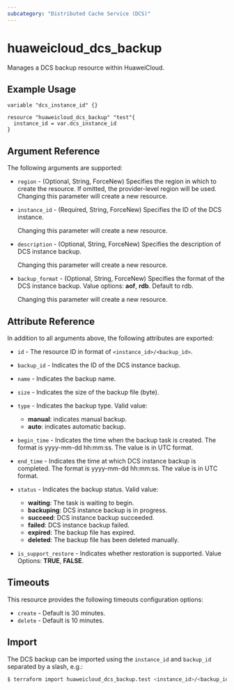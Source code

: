 ```yaml
---
subcategory: "Distributed Cache Service (DCS)"
---
```


# huaweicloud_dcs_backup

Manages a DCS backup resource within HuaweiCloud.

## Example Usage

```hcl
variable "dcs_instance_id" {}

resource "huaweicloud_dcs_backup" "test"{
  instance_id = var.dcs_instance_id
}
```

## Argument Reference

The following arguments are supported:

* `region` - (Optional, String, ForceNew) Specifies the region in which to create the resource.
  If omitted, the provider-level region will be used. Changing this parameter will create a new resource.

* `instance_id` - (Required, String, ForceNew) Specifies the ID of the DCS instance.

  Changing this parameter will create a new resource.

* `description` - (Optional, String, ForceNew) Specifies the description of DCS instance backup.

  Changing this parameter will create a new resource.

* `backup_format` - (Optional, String, ForceNew) Specifies the format of the DCS instance backup.
  Value options: **aof**, **rdb**. Default to rdb.

  Changing this parameter will create a new resource.

## Attribute Reference

In addition to all arguments above, the following attributes are exported:

* `id` - The resource ID in format of `<instance_id>/<backup_id>`.

* `backup_id` - Indicates the ID of the DCS instance backup.

* `name` - Indicates the backup name.

* `size` - Indicates the size of the backup file (byte).

* `type` - Indicates the backup type. Valid value:
  + **manual**: indicates manual backup.
  + **auto**: indicates automatic backup.

* `begin_time` - Indicates the time when the backup task is created. The format is yyyy-mm-dd hh:mm:ss.
  The value is in UTC format.

* `end_time` - Indicates the time at which DCS instance backup is completed. The format is yyyy-mm-dd hh:mm:ss.
  The value is in UTC format.

* `status` - Indicates the backup status. Valid value:
  + **waiting**: The task is waiting to begin.
  + **backuping**: DCS instance backup is in progress.
  + **succeed**: DCS instance backup succeeded.
  + **failed**: DCS instance backup failed.
  + **expired**: The backup file has expired.
  + **deleted**: The backup file has been deleted manually.

* `is_support_restore` - Indicates whether restoration is supported. Value Options: **TRUE**, **FALSE**.

## Timeouts

This resource provides the following timeouts configuration options:

* `create` - Default is 30 minutes.
* `delete` - Default is 10 minutes.

## Import

The DCS backup can be imported using the `instance_id` and `backup_id` separated by a slash, e.g.:

```bash
$ terraform import huaweicloud_dcs_backup.test <instance_id>/<backup_id>
```
